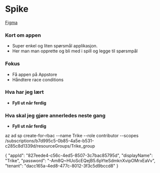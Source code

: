 # Spike

[Figma](https://www.figma.com/file/oBgpl8HkiowbkUFe6HchFL/Untitled?node-id=0%3A1&mode=dev)

### Kort om appen

- Super enkel og liten spørsmål applikasjon.
- Her man man opprette og bli med i spill og legge til spørsmpål

### Fokus

- Få appen på Appstore
- Håndtere race conditions

### Hva har jeg lært

- **Fyll ut når ferdig**

### Hva skal jeg gjøre annerledes neste gang

- **Fyll ut når ferdig**

az ad sp create-for-rbac --name Trike --role contributor --scopes /subscriptions/b7d995c5-0b85-4a5e-b531-c285c8d1339d/resourceGroups/Trike_group

{
"appId": "827eede4-c56c-4ed5-8507-3c7bac85795d",
"displayName": "Trike",
"password": "-Am8Q~HUoScEQejB5.6pYteSdmknXvipOMrxEaVv",
"tenant": "dacc165a-4ed8-477c-8012-3f3c5d9bccd8"
}

